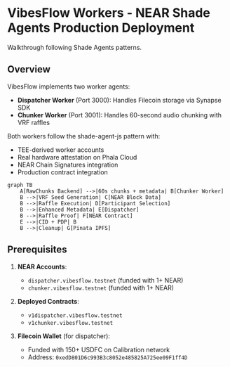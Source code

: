 # VibesFlow Workers - NEAR Shade Agents Production Deployment

Walkthrough following Shade Agents patterns.

## Overview

VibesFlow implements two worker agents:
- **Dispatcher Worker** (Port 3000): Handles Filecoin storage via Synapse SDK 
- **Chunker Worker** (Port 3001): Handles 60-second audio chunking with VRF raffles

Both workers follow the shade-agent-js pattern with:
- TEE-derived worker accounts 
- Real hardware attestation on Phala Cloud
- NEAR Chain Signatures integration
- Production contract integration


```mermaid
graph TB
    A[RawChunks Backend] -->|60s chunks + metadata| B[Chunker Worker]
    B -->|VRF Seed Generation| C[NEAR Block Data]
    B -->|Raffle Execution| D[Participant Selection]
    B -->|Enhanced Metadata| E[Dispatcher]
    B -->|Raffle Proof| F[NEAR Contract]
    E -->|CID + PDP| B
    B -->|Cleanup| G[Pinata IPFS]
```

## Prerequisites

1. **NEAR Accounts**:
   - `dispatcher.vibesflow.testnet` (funded with 1+ NEAR)
   - `chunker.vibesflow.testnet` (funded with 1+ NEAR)

2. **Deployed Contracts**:
   - `v1dispatcher.vibesflow.testnet` 
   - `v1chunker.vibesflow.testnet`

3. **Filecoin Wallet** (for dispatcher):
   - Funded with 150+ USDFC on Calibration network
   - Address: `0xedD801D6c993B3c8052e485825A725ee09F1ff4D`